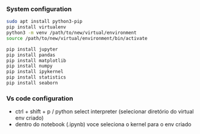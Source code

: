 ### System configuration

```bash
sudo apt install python3-pip
pip install virtualenv
python3 -m venv /path/to/new/virtual/environment
source /path/to/new/virtual/environment/bin/activate

pip install jupyter
pip install pandas
pip install matplotlib
pip install numpy
pip install ipykernel
pip install statistics
pip install seaborn
```

### Vs code configuration

- ctrl + shift + p / python select interpreter (selecionar diretório do virtual env criado)
- dentro do notebook (.ipynb) voce seleciona o kernel para o env criado
